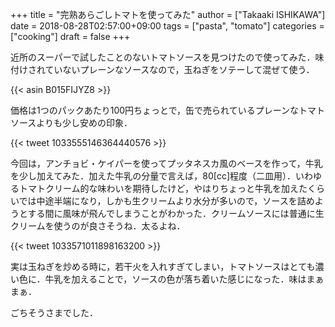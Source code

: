 +++
title = "完熟あらごしトマトを使ってみた"
author = ["Takaaki ISHIKAWA"]
date = 2018-08-28T02:57:00+09:00
tags = ["pasta", "tomato"]
categories = ["cooking"]
draft = false
+++

近所のスーパーで試したことのないトマトソースを見つけたので使ってみた．味付けされていないプレーンなソースなので，玉ねぎをソテーして混ぜて使う．

{{< asin B015FIJYZ8 >}}

価格は1つのパックあたり100円ちょっとで，缶で売られているプレーンなトマトソースよりも少し安めの印象．

{{< tweet 1033555146364440576 >}}

今回は，アンチョビ・ケイパーを使ってプッタネスカ風のベースを作って，牛乳を少し加えてみた．加えた牛乳の分量で言えば，80[cc]程度（二皿用）．いわゆるトマトクリーム的な味わいを期待したけど，やはりちょっと牛乳を加えたくらいでは中途半端になり，しかも生クリームより水分が多いので，ソースを詰めようとする間に風味が飛んでしまうことがわかった．クリームソースには普通に生クリームを使うのが良さそうね．太るよね．

{{< tweet 1033571011898163200 >}}

実は玉ねぎを炒める時に，若干火を入れすぎてしまい，トマトソースはとても濃い色に．牛乳を加えることで，ソースの色が落ち着いた感じになった．味はまぁまぁ．

ごちそうさまでした．
